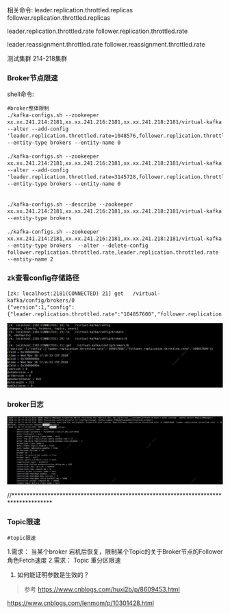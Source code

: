 
相关命令: 
leader.replication.throttled.replicas
follower.replication.throttled.replicas


leader.replication.throttled.rate
follower.replication.throttled.rate


leader.reassignment.throttled.rate
follower.reassignment.throttled.rate


测试集群 214-218集群

### Broker节点限速
shell命令: 
```shell
#broker整体限制
./kafka-configs.sh --zookeeper xx.xx.241.214:2181,xx.xx.241.216:2181,xx.xx.241.218:2181/virtual-kafka --alter --add-config 'leader.replication.throttled.rate=1048576,follower.replication.throttled.rate=1048576' --entity-type brokers --entity-name 0

./kafka-configs.sh --zookeeper xx.xx.241.214:2181,xx.xx.241.216:2181,xx.xx.241.218:2181/virtual-kafka --alter --add-config 'leader.replication.throttled.rate=3145728,follower.replication.throttled.rate=3145728' --entity-type brokers --entity-name 0


./kafka-configs.sh --describe --zookeeper xx.xx.241.214:2181,xx.xx.241.216:2181,xx.xx.241.218:2181/virtual-kafka --entity-type brokers

./kafka-configs.sh --zookeeper xx.xx.241.214:2181,xx.xx.241.216:2181,xx.xx.241.218:2181/virtual-kafka  --entity-type brokers  --alter --delete-config follower.replication.throttled.rate,leader.replication.throttled.rate --entity-name 2
```

### zk查看config存储路径
```shell
[zk: localhost:2181(CONNECTED) 21] get   /virtual-kafka/config/brokers/0
{"version":1,"config":{"leader.replication.throttled.rate":"104857600","follower.replication.throttled.rate":"104857600"}}
```
![kafka限速策略01](/kafka/images/kafka限速策略01.png)


### broker日志
![kafka限速策略broker01](/kafka/images/kafka限速策略broker01.png)


//*************************************************************************************


### Topic限速
```shell
#topic限速

```




1.需求： 当某个broker 宕机后恢复，限制某个Topic的关于Broker节点的Follower角色Fetch速度
2.需求： Topic 重分区限速



1. 如何能证明参数是生效的？  








>参考
https://www.cnblogs.com/huxi2b/p/8609453.html

https://www.cnblogs.com/lenmom/p/10301428.html